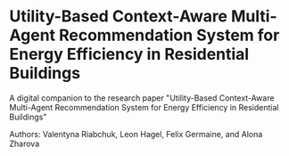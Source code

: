 # Utility-Based Context-Aware Multi-Agent Recommendation System for Energy Efficiency in Residential Buildings
A digital companion to the research paper "Utility-Based Context-Aware Multi-Agent Recommendation System for Energy Efficiency in Residential Buildings"

Authors: Valentyna Riabchuk, Leon Hagel, Felix Germaine, and Alona Zharova

